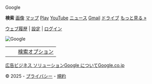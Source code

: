 Google

**検索** [画像](https://www.google.com/imghp?hl=ja&tab=wi) [マップ](https://maps.google.co.jp/maps?hl=ja&tab=wl) [Play](https://play.google.com/?hl=ja&tab=w8) [YouTube](https://www.youtube.com/?tab=w1) [ニュース](https://news.google.com/?tab=wn) [Gmail](https://mail.google.com/mail/?tab=wm) [ドライブ](https://drive.google.com/?tab=wo) [もっと見る »](https://www.google.co.jp/intl/ja/about/products?tab=wh)

[ウェブ履歴](http://www.google.co.jp/history/optout?hl=ja) | [設定](/preferences?hl=ja) | [ログイン](https://accounts.google.com/ServiceLogin?hl=ja&passive=true&continue=https://www.google.com/&ec=GAZAAQ)

  

![Google](/images/branding/googlelogo/1x/googlelogo_white_background_color_272x92dp.png)

|  |  |  |
| --- | --- | --- |
|  |  | [検索オプション](/advanced_search?hl=ja&authuser=0) |

[広告](/intl/ja/ads/)[ビジネス ソリューション](http://www.google.co.jp/intl/ja/services/)[Google について](/intl/ja/about.html)[Google.co.jp](https://www.google.com/setprefdomain?prefdom=JP&prev=https://www.google.co.jp/&sig=K_VuUeJ5IE8-Rh9SseDr9AYOiOI_4%3D)

© 2025 - [プライバシー](/intl/ja/policies/privacy/) - [規約](/intl/ja/policies/terms/)

 